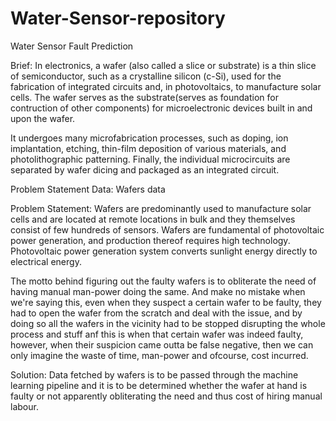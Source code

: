 # Water-Sensor-repository
Water Sensor Fault Prediction

Brief: In electronics, a wafer (also called a slice or substrate) is a thin slice of semiconductor, such as a crystalline silicon (c-Si), used for the fabrication of integrated circuits and, in photovoltaics, to manufacture solar cells. The wafer serves as the substrate(serves as foundation for contruction of other components) for microelectronic devices built in and upon the wafer.

It undergoes many microfabrication processes, such as doping, ion implantation, etching, thin-film deposition of various materials, and photolithographic patterning. Finally, the individual microcircuits are separated by wafer dicing and packaged as an integrated circuit.

Problem Statement
Data: Wafers data

Problem Statement: Wafers are predominantly used to manufacture solar cells and are located at remote locations in bulk and they themselves consist of few hundreds of sensors. Wafers are fundamental of photovoltaic power generation, and production thereof requires high technology. Photovoltaic power generation system converts sunlight energy directly to electrical energy.

The motto behind figuring out the faulty wafers is to obliterate the need of having manual man-power doing the same. And make no mistake when we're saying this, even when they suspect a certain wafer to be faulty, they had to open the wafer from the scratch and deal with the issue, and by doing so all the wafers in the vicinity had to be stopped disrupting the whole process and stuff anf this is when that certain wafer was indeed faulty, however, when their suspicion came outta be false negative, then we can only imagine the waste of time, man-power and ofcourse, cost incurred.

Solution: Data fetched by wafers is to be passed through the machine learning pipeline and it is to be determined whether the wafer at hand is faulty or not apparently obliterating the need and thus cost of hiring manual labour.

